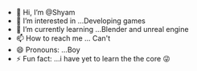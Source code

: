 - 👋 Hi, I’m @Shyam
- 👀 I’m interested in ...Developing games
- 🌱 I’m currently learning ...Blender and unreal engine
- 📫 How to reach me ... Can't 
- 😄 Pronouns: ...Boy
- ⚡ Fun fact: ...i have yet to learn the the core 😜 

<!---
Shyam8895/Shyam8895 is a ✨ special ✨ repository because its `README.md` (this file) appears on your GitHub profile.
You can click the Preview link to take a look at your changes.
--->
